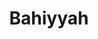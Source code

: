 ---
pid: CH381
title: Bahiyyah
location_transcription: City Hall
zipcode: 
outside_phl: 
neighborhood: 
age: '10'
age_range: 6-13
instagram: 
image_file_name: CH_381.jpg
proposal_transcription: 
topic: Unknown
topic_summary: '0'
type: Sculpture Statue
keywords_other: 
credit: 
image_labels: Girl standing or an platform.
twitter: 
facebook: 
permalink: "/monuments/ch381/"
layout: item-page
---